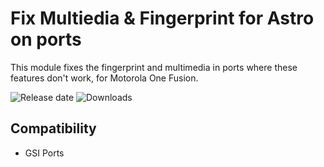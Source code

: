 # Fix Multiedia & Fingerprint for Astro on ports

This module fixes the fingerprint and multimedia in ports where these features don't work, for Motorola One Fusion.

![Release date](https://img.shields.io/github/release-date/syoker/fix-multimedia-fingerprint)
![Downloads](https://img.shields.io/github/downloads/syoker/fix-multimedia-fingerprint/total)

## Compatibility
- GSI Ports